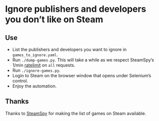 # Ignore publishers and developers you don’t like on Steam

## Use

* List the publishers and developers you want to ignore in `games_to_ignore.yaml`.
* Run `./dump-games.py`. This will take a while as we respect SteamSpy’s 1/min [ratelimit](https://steamspy.com/api.php) on `all` requests.
* Run `./ignore-games.py`.
* Login to Steam on the browser window that opens under Selenium’s control.
* Enjoy the automation.

## Thanks

Thanks to [SteamSpy](https://steamspy.com) for making the list of games on Steam available.
